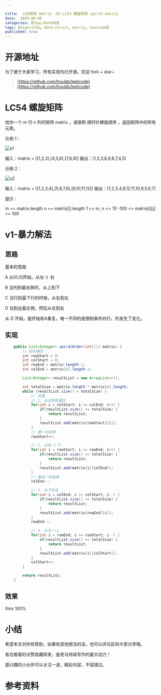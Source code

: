 ```yaml
---

title:  力扣矩阵 matrix -01-LC54 螺旋矩阵 spiral-matrix
date:  2020-06-08
categories: [TopLiked100]
tags: [algorithm, data-struct, matrix, leetcode]
published: true
---
```


# 开源地址

为了便于大家学习，所有实现均已开源。欢迎 fork + star~

> [https://github.com/houbb/leetcode](https://github.com/houbb/leetcode)

# LC54 螺旋矩阵

给你一个 m 行 n 列的矩阵 matrix ，请按照 顺时针螺旋顺序 ，返回矩阵中的所有元素。

示例 1：

![s1](https://assets.leetcode.com/uploads/2020/11/13/spiral1.jpg)

输入：matrix = [[1,2,3],[4,5,6],[7,8,9]]
输出：[1,2,3,6,9,8,7,4,5]


示例 2：

![s2](https://assets.leetcode.com/uploads/2020/11/13/spiral.jpg)

输入：matrix = [[1,2,3,4],[5,6,7,8],[9,10,11,12]]
输出：[1,2,3,4,8,12,11,10,9,5,6,7]

提示：

m == matrix.length
n == matrix[i].length
1 <= m, n <= 10
-100 <= matrix[i][j] <= 100

# v1-暴力解法

## 思路

基本的思路

A 从[0,0]开始，从左-》右

B 当列到最右侧时，从上到下

C 当行到最下行的时候，从右到左

D 当到达最左侧，然后从左到右

从 D 开始，就开始和A重复。唯一不同的是限制条件的行、列发生了变化。

## 实现

```java
    public List<Integer> spiralOrder(int[][] matrix) {
        // 如何遍历
        int rowStart = 0;
        int colStart = 0;
        int rowEnd = matrix.length-1;
        int colEnd = matrix[0].length-1;

        List<Integer> resultList = new ArrayList<>();

        int totalSize = matrix.length * matrix[0].length;
        while (resultList.size() < totalSize) {
            // 处理
            // 1. 从左到右遍历
            for(int i = colStart; i <= colEnd; i++) {
                if(resultList.size() >= totalSize) {
                    return resultList;
                }
                resultList.add(matrix[rowStart][i]);
            }
            // 第一行结束
            rowStart++;

            // 2. 从右-》下
            for(int i = rowStart; i <= rowEnd; i++) {
                if(resultList.size() >= totalSize) {
                    return resultList;
                }
                resultList.add(matrix[i][colEnd]);
            }
            // 最后一列结束
            colEnd--;

            // 3. 从下往左
            for(int i = colEnd; i >= colStart; i--) {
                if(resultList.size() >= totalSize) {
                    return resultList;
                }
                resultList.add(matrix[rowEnd][i]);
            }
            rowEnd--;

            // 4. 从左->上
            for(int i = rowEnd; i >= rowStart; i--) {
                if(resultList.size() >= totalSize) {
                    return resultList;
                }
                resultList.add(matrix[i][colStart]);
            }
            colStart++;
        }

        return resultList;
    }
```

## 效果

0ms 100%

# 小结

希望本文对你有帮助，如果有其他想法的话，也可以评论区和大家分享哦。

各位极客的点赞收藏转发，是老马持续写作的最大动力！

感兴趣的小伙伴可以关注一波，精彩内容，不容错过。

# 参考资料

